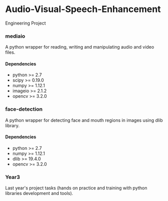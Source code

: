 # Audio-Visual-Speech-Enhancement
Engineering Project

### mediaio
A python wrapper for reading, writing and manipulating audio and video files.

#### Dependencies
* python >= 2.7
* scipy >= 0.19.0
* numpy >= 1.12.1
* imageio >= 2.1.2
* opencv >= 3.2.0

### face-detection
A python wrapper for detecting face and mouth regions in images using dlib library.

#### Dependencies
* python >= 2.7
* numpy >= 1.12.1
* dlib >= 19.4.0
* opencv >= 3.2.0

### Year3
Last year's project tasks (hands on practice and training with python libraries development and tools).
